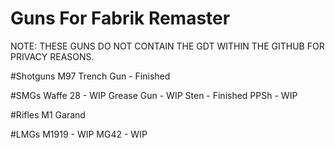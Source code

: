 # Guns For Fabrik Remaster
NOTE: THESE GUNS DO NOT CONTAIN THE GDT WITHIN THE GITHUB FOR PRIVACY REASONS.

#Shotguns
M97 Trench Gun - Finished

#SMGs
Waffe 28 - WIP
Grease Gun - WIP
Sten - Finished
PPSh - WIP

#Rifles
M1 Garand

#LMGs
M1919 - WIP
MG42 - WIP


